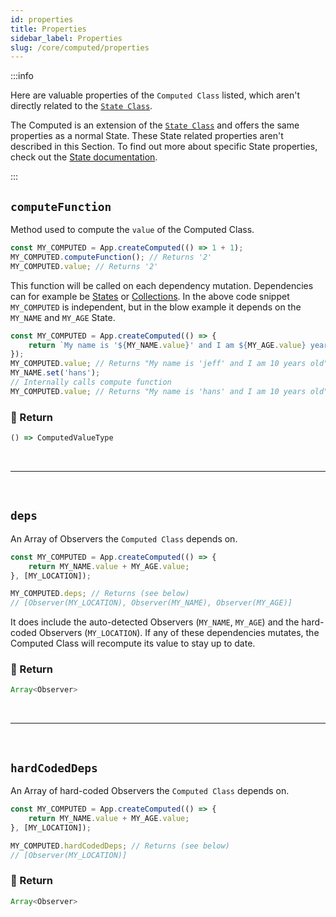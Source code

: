 ```yaml
---
id: properties
title: Properties
sidebar_label: Properties
slug: /core/computed/properties
---
```


:::info

Here are valuable properties of the `Computed Class` listed,
which aren't directly related to the [`State Class`](../state/Introduction.md).

The Computed is an extension of the [`State Class`](../state/Introduction.md)
and offers the same properties as a normal State.
These State related properties aren't described in this Section.
To find out more about specific State properties,
check out the [State documentation](../state/Introduction.md).

:::

## `computeFunction`

Method used to compute the `value` of the Computed Class.
```ts {2}
const MY_COMPUTED = App.createComputed(() => 1 + 1);
MY_COMPUTED.computeFunction(); // Returns '2'
MY_COMPUTED.value; // Returns '2'
```
This function will be called on each dependency mutation.
Dependencies can for example be [States](../state/Introduction.md) or [Collections](../collection/Introduction.md).
In the above code snippet `MY_COMPUTED` is independent,
but in the blow example it depends on the `MY_NAME` and `MY_AGE` State.
```ts
const MY_COMPUTED = App.createComputed(() => {
    return `My name is '${MY_NAME.value}' and I am ${MY_AGE.value} years old.`;
});
MY_COMPUTED.value; // Returns "My name is 'jeff' and I am 10 years old"
MY_NAME.set('hans');
// Internally calls compute function
MY_COMPUTED.value; // Returns "My name is 'hans' and I am 10 years old"
```

### 📄 Return

```ts
() => ComputedValueType
```



<br />

---

<br />



## `deps`

An Array of Observers the `Computed Class` depends on.
```ts {5}
const MY_COMPUTED = App.createComputed(() => {
    return MY_NAME.value + MY_AGE.value;
}, [MY_LOCATION]);

MY_COMPUTED.deps; // Returns (see below)
// [Observer(MY_LOCATION), Observer(MY_NAME), Observer(MY_AGE)]
```
It does include the auto-detected Observers (`MY_NAME`, `MY_AGE`) and the hard-coded Observers (`MY_LOCATION`).
If any of these dependencies mutates, the Computed Class will recompute its value to stay up to date.

### 📄 Return

```ts
Array<Observer>
```



<br />

---

<br />



## `hardCodedDeps`

An Array of hard-coded Observers the `Computed Class` depends on.
```ts {5}
const MY_COMPUTED = App.createComputed(() => {
    return MY_NAME.value + MY_AGE.value;
}, [MY_LOCATION]);

MY_COMPUTED.hardCodedDeps; // Returns (see below)
// [Observer(MY_LOCATION)]
```

### 📄 Return

```ts
Array<Observer>
```
